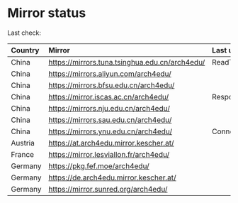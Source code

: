 <script src="./time.js"></script>
# Mirror status
Last check: <script type="text/javascript">localize(1685891781.8447897);</script>

|Country|Mirror|Last update|
|:------|:-----|:----------|
|China|https://mirrors.tuna.tsinghua.edu.cn/arch4edu/|ReadTimeout|
|China|https://mirrors.aliyun.com/arch4edu/|<script type="text/javascript">localize(1685644418);</script>|
|China|https://mirrors.bfsu.edu.cn/arch4edu/|<script type="text/javascript">localize(1685860197);</script>|
|China|https://mirror.iscas.ac.cn/arch4edu/|Response 404|
|China|https://mirrors.nju.edu.cn/arch4edu/|<script type="text/javascript">localize(1685816979);</script>|
|China|https://mirrors.sau.edu.cn/arch4edu/|<script type="text/javascript">localize(1673850842);</script>|
|China|https://mirrors.ynu.edu.cn/arch4edu/|ConnectTimeout|
|Austria|https://at.arch4edu.mirror.kescher.at/|<script type="text/javascript">localize(1685860197);</script>|
|France|https://mirror.lesviallon.fr/arch4edu/|<script type="text/javascript">localize(1685860197);</script>|
|Germany|https://pkg.fef.moe/arch4edu/|<script type="text/javascript">localize(1685860197);</script>|
|Germany|https://de.arch4edu.mirror.kescher.at/|<script type="text/javascript">localize(1685860197);</script>|
|Germany|https://mirror.sunred.org/arch4edu/|<script type="text/javascript">localize(1685860197);</script>|

<script src="./tablefilter/tablefilter.js"></script>
<script src="./table.js"></script>